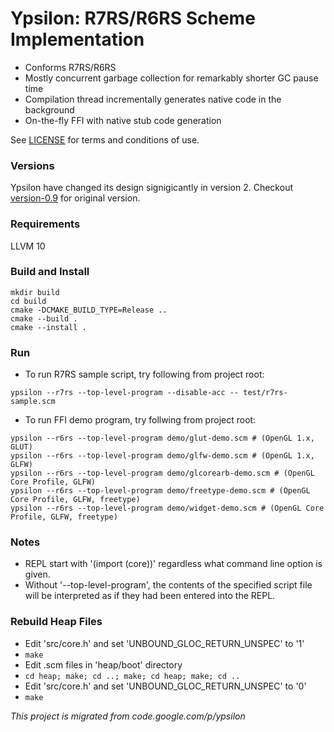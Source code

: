 # Ypsilon: R7RS/R6RS Scheme Implementation

* Conforms R7RS/R6RS
* Mostly concurrent garbage collection for remarkably shorter GC pause time
* Compilation thread incrementally generates native code in the background
* On-the-fly FFI with native stub code generation

See [LICENSE](https://github.com/fujita-y/ypsilon/blob/master/LICENSE) for terms and conditions of use.

### Versions

Ypsilon have changed its design signigicantly in version 2. Checkout [version-0.9](https://github.com/fujita-y/ypsilon/tree/version-0.9) for original version.

### Requirements

LLVM 10

### Build and Install

```
mkdir build
cd build
cmake -DCMAKE_BUILD_TYPE=Release ..
cmake --build .
cmake --install .
```

### Run

* To run R7RS sample script, try following from project root:
```
ypsilon --r7rs --top-level-program --disable-acc -- test/r7rs-sample.scm
```

* To run FFI demo program, try follwing from project root:
```
ypsilon --r6rs --top-level-program demo/glut-demo.scm # (OpenGL 1.x, GLUT)
ypsilon --r6rs --top-level-program demo/glfw-demo.scm # (OpenGL 1.x, GLFW)
ypsilon --r6rs --top-level-program demo/glcorearb-demo.scm # (OpenGL Core Profile, GLFW)
ypsilon --r6rs --top-level-program demo/freetype-demo.scm # (OpenGL Core Profile, GLFW, freetype)
ypsilon --r6rs --top-level-program demo/widget-demo.scm # (OpenGL Core Profile, GLFW, freetype)
```

### Notes

* REPL start with '(import (core))' regardless what command line option is given.
* Without '--top-level-program', the contents of the specified script file will be interpreted as if they had been entered into the REPL.

### Rebuild Heap Files

* Edit 'src/core.h' and set 'UNBOUND_GLOC_RETURN_UNSPEC' to '1'
* ```make```
* Edit .scm files in 'heap/boot' directory
* ```cd heap; make; cd ..; make; cd heap; make; cd ..```
* Edit 'src/core.h' and set 'UNBOUND_GLOC_RETURN_UNSPEC' to '0'
* ```make```


*This project is migrated from code.google.com/p/ypsilon*
